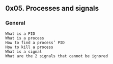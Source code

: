 ## 0x05. Processes and signals

### General
    What is a PID
    What is a process
    How to find a process’ PID
    How to kill a process
    What is a signal
    What are the 2 signals that cannot be ignored